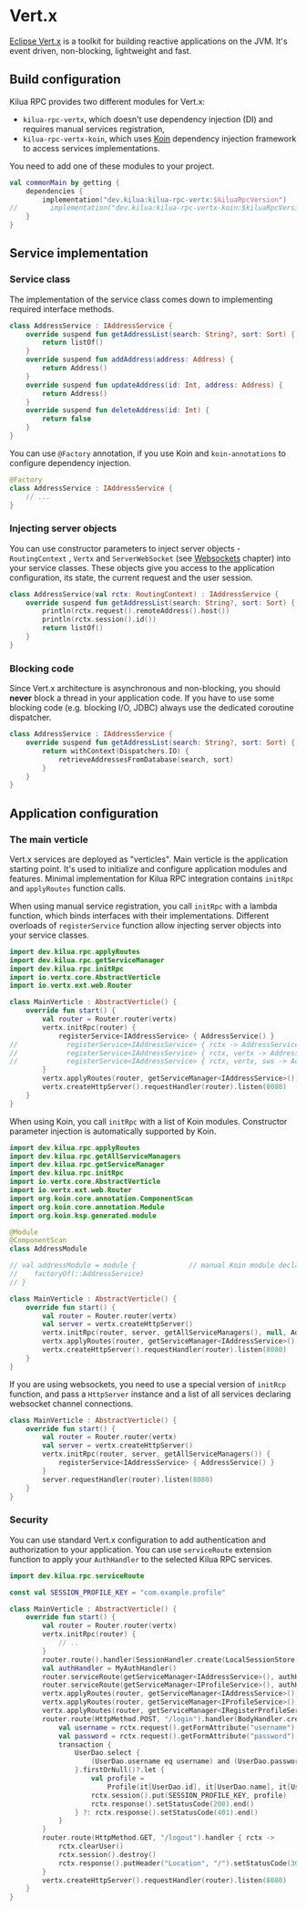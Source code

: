 # Vert.x

[Eclipse Vert.x](https://vertx.io) is a toolkit for building reactive applications on the JVM. It's event driven, non-blocking, lightweight and fast.

## Build configuration

Kilua RPC provides two different modules for Vert.x:

* `kilua-rpc-vertx`, which doesn't use dependency injection (DI) and requires manual services registration,
* `kilua-rpc-vertx-koin`, which uses [Koin](https://insert-koin.io/) dependency injection framework to access services implementations.

You need to add one of these modules to your project.

```kotlin
val commonMain by getting {
    dependencies {
        implementation("dev.kilua:kilua-rpc-vertx:$kiluaRpcVersion")
//        implementation("dev.kilua:kilua-rpc-vertx-koin:$kiluaRpcVersion")
    }
}
```

## Service implementation

### Service class

The implementation of the service class comes down to implementing required interface methods.

```kotlin
class AddressService : IAddressService {
    override suspend fun getAddressList(search: String?, sort: Sort) {
        return listOf()
    }
    override suspend fun addAddress(address: Address) {
        return Address()
    }
    override suspend fun updateAddress(id: Int, address: Address) {
        return Address()
    }
    override suspend fun deleteAddress(id: Int) {
        return false
    }
}
```

You can use `@Factory` annotation, if you use Koin and `koin-annotations` to configure dependency injection.

```kotlin
@Factory
class AddressService : IAddressService {
    // ...
}
```

### Injecting server objects

You can use constructor parameters to inject server objects - `RoutingContext` , `Vertx` and `ServerWebSocket` (see [Websockets](../websockets.md) chapter) into your service classes. These objects give you access to the application configuration, its state, the current request and the user session.

```kotlin
class AddressService(val rctx: RoutingContext) : IAddressService {
    override suspend fun getAddressList(search: String?, sort: Sort) {
        println(rctx.request().remoteAddress().host())
        println(rctx.session().id())
        return listOf()
    }
}
```

### **Blocking code**

Since Vert.x architecture is asynchronous and non-blocking, you should **never** block a thread in your application code. If you have to use some blocking code (e.g. blocking I/O, JDBC) always use the dedicated coroutine dispatcher.

```kotlin
class AddressService : IAddressService {
    override suspend fun getAddressList(search: String?, sort: Sort) {
        return withContext(Dispatchers.IO) {
            retrieveAddressesFromDatabase(search, sort)
        }
    }
}
```

## Application configuration

### The main verticle

Vert.x services are deployed as "verticles". Main verticle is the application starting point. It's used to initialize and configure application modules and features. Minimal implementation for Kilua RPC integration contains `initRpc` and `applyRoutes` function calls.

When using manual service registration, you call `initRpc` with a lambda function, which binds  interfaces with their implementations. Different overloads of `registerService` function allow injecting server objects into your service classes.

```kotlin
import dev.kilua.rpc.applyRoutes
import dev.kilua.rpc.getServiceManager
import dev.kilua.rpc.initRpc
import io.vertx.core.AbstractVerticle
import io.vertx.ext.web.Router

class MainVerticle : AbstractVerticle() {
    override fun start() {
        val router = Router.router(vertx)
        vertx.initRpc(router) {
            registerService<IAddressService> { AddressService() }
//            registerService<IAddressService> { rctx -> AddressService(rctx) }
//            registerService<IAddressService> { rctx, vertx -> AddressService(rctx, vertx) }
//            registerService<IAddressService> { rctx, vertx, sws -> AddressService(rctx, vertx, sws) }
        }
        vertx.applyRoutes(router, getServiceManager<IAddressService>())
        vertx.createHttpServer().requestHandler(router).listen(8080)
    }
}
```

When using Koin, you call `initRpc` with a list of Koin modules. Constructor parameter injection is automatically supported by Koin.

```kotlin
import dev.kilua.rpc.applyRoutes
import dev.kilua.rpc.getAllServiceManagers
import dev.kilua.rpc.getServiceManager
import dev.kilua.rpc.initRpc
import io.vertx.core.AbstractVerticle
import io.vertx.ext.web.Router
import org.koin.core.annotation.ComponentScan
import org.koin.core.annotation.Module
import org.koin.ksp.generated.module

@Module
@ComponentScan
class AddressModule

// val addressModule = module {             // manual Koin module declaration
//    factoryOf(::AddressService)
// }

class MainVerticle : AbstractVerticle() {
    override fun start() {
        val router = Router.router(vertx)
        val server = vertx.createHttpServer()
        vertx.initRpc(router, server, getAllServiceManagers(), null, AddressModule().module)
        vertx.applyRoutes(router, getServiceManager<IAddressService>())
        vertx.createHttpServer().requestHandler(router).listen(8080)
    }
}
```

If you are using websockets, you need to use a special version of `initRcp` function, and pass a `HttpServer` instance and a list of all services declaring websocket channel connections.

```kotlin
class MainVerticle : AbstractVerticle() {
    override fun start() {
        val router = Router.router(vertx)
        val server = vertx.createHttpServer()
        vertx.initRpc(router, server, getAllServiceManagers()) {
            registerService<IAddressService> { AddressService() }
        }
        server.requestHandler(router).listen(8080)
    }
}
```

### Security

You can use standard Vert.x configuration to add authentication and authorization to your application. You can use `serviceRoute` extension function to apply your `AuthHandler` to the selected Kilua RPC services.

```kotlin
import dev.kilua.rpc.serviceRoute

const val SESSION_PROFILE_KEY = "com.example.profile"

class MainVerticle : AbstractVerticle() {
    override fun start() {
        val router = Router.router(vertx)
        vertx.initRpc(router) {
            // ..
        }
        router.route().handler(SessionHandler.create(LocalSessionStore.create(vertx)))
        val authHandler = MyAuthHandler()
        router.serviceRoute(getServiceManager<IAddressService>(), authHandler)
        router.serviceRoute(getServiceManager<IProfileService>(), authHandler)
        vertx.applyRoutes(router, getServiceManager<IAddressService>())
        vertx.applyRoutes(router, getServiceManager<IProfileService>())
        vertx.applyRoutes(router, getServiceManager<IRegisterProfileService>())
        router.route(HttpMethod.POST, "/login").handler(BodyHandler.create(false)).blockingHandler { rctx ->
            val username = rctx.request().getFormAttribute("username") ?: ""
            val password = rctx.request().getFormAttribute("password") ?: ""
            transaction {
                UserDao.select {
                    (UserDao.username eq username) and (UserDao.password eq DigestUtils.sha256Hex(password))
                }.firstOrNull()?.let {
                    val profile =
                        Profile(it[UserDao.id], it[UserDao.name], it[UserDao.username].toString(), null, null)
                    rctx.session().put(SESSION_PROFILE_KEY, profile)
                    rctx.response().setStatusCode(200).end()
                } ?: rctx.response().setStatusCode(401).end()
            }
        }
        router.route(HttpMethod.GET, "/logout").handler { rctx ->
            rctx.clearUser()
            rctx.session().destroy()
            rctx.response().putHeader("Location", "/").setStatusCode(302).end()
        }
        vertx.createHttpServer().requestHandler(router).listen(8080)
    }
}
```
